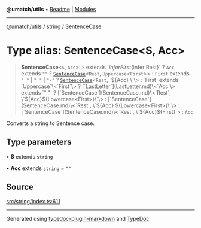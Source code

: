 **@umatch/utils** • [Readme](../../index.md) \| [Modules](../../modules.md)

***

[@umatch/utils](../../modules.md) / [string](../index.md) / SentenceCase

# Type alias: SentenceCase\<S, Acc\>

> **SentenceCase**\<`S`, `Acc`\>: `S` extends \`${infer First}${infer Rest}\` ? `Acc` extends `""` ? [`SentenceCase`](SentenceCase.md)\<`Rest`, `Uppercase`\<`First`\>\> : `First` extends `"_"` \| `" "` \| `"-"` ? [`SentenceCase`](SentenceCase.md)\<`Rest`, \`${Acc} \`\> : `First` extends `Uppercase`\<`First`\> ? [`LastLetter`](LastLetter.md)\<`Acc`\> extends `" "` ? [`SentenceCase`](SentenceCase.md)\<`Rest`, \`${Acc}${Lowercase<First>}\`\> : [`SentenceCase`](SentenceCase.md)\<`Rest`, \`${Acc} ${Lowercase<First>}\`\> : [`SentenceCase`](SentenceCase.md)\<`Rest`, \`${Acc}${First}\`\> : `Acc`

Converts a string to Sentence case.

## Type parameters

• **S** extends `string`

• **Acc** extends `string` = `""`

## Source

[src/string/index.ts:611](https://github.com/umatch-oficial/utils/blob/0b3210d/src/string/index.ts#L611)

***

Generated using [typedoc-plugin-markdown](https://www.npmjs.com/package/typedoc-plugin-markdown) and [TypeDoc](https://typedoc.org/)
